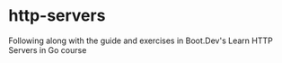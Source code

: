 # http-servers
Following along with the guide and exercises in Boot.Dev's Learn HTTP Servers in Go course
